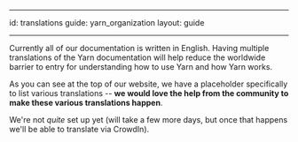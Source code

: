 * * *

id: translations guide: yarn_organization layout: guide

* * *

Currently all of our documentation is written in English. Having multiple translations of the Yarn documentation will help reduce the worldwide barrier to entry for understanding how to use Yarn and how Yarn works.

As you can see at the top of our website, we have a placeholder specifically to list various translations -- **we would love the help from the community to make these various translations happen**.

We're not *quite* set up yet (will take a few more days, but once that happens we'll be able to translate via CrowdIn).